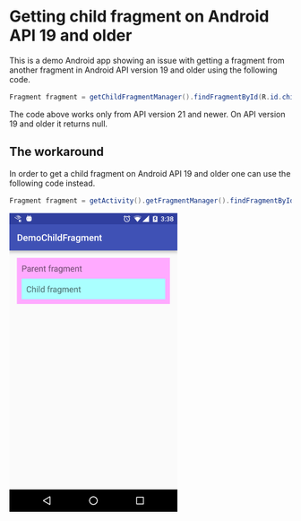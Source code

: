 # Getting child fragment on Android API 19 and older

This is a demo Android app showing an issue with getting a fragment from another fragment in Android API version 19 and older using the following code.


```Java
Fragment fragment = getChildFragmentManager().findFragmentById(R.id.child);
```

The code above works only from API version 21 and newer. On API version 19 and older it returns null.

## The workaround

In order to get a child fragment on Android API 19 and older one can use the following code instead.


```Java
Fragment fragment = getActivity().getFragmentManager().findFragmentById(R.id.child);
```

<img src="https://raw.githubusercontent.com/evgenyneu/DemoChildFragment/master/graphics/android_getChildFragmentManager_api_19.png" alt="Android run getChildFragmentManager on API 19" width="300" >
